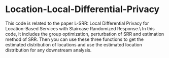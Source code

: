 # Location-Local-Differential-Privacy
This code is related to the paper L-SRR: Local Differential Privacy for Location-Based Services with Staircase Randomized Response.\\
In this code, it includes the group optimization, perturbation of SRR and estimation method of SRR.
Then you can use these three functions to get the estimated distribution of locations and use the estimated location distribution for any downstream analysis.
